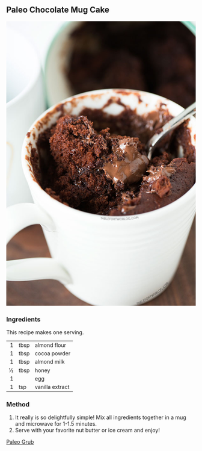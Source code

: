 ## Paleo Chocolate Mug Cake

![](.\assets\MoistestChocolateMugCake.jpg)

### Ingredients

This recipe makes one serving.  


|      |      |                 |
| ---: | ---- | --------------- |
|    1 | tbsp | almond flour    |
|    1 | tbsp | cocoa powder    |
|    1 | tbsp | almond milk     |
|    ½ | tbsp | honey           |
|    1 |      | egg             |
|    1 | tsp  | vanilla extract |

### Method

1. It really is so delightfully simple! Mix all ingredients together in a mug and microwave for 1-1.5 minutes.
2. Serve with your favorite nut butter or ice cream and enjoy!

[Paleo Grub](http://paleogrubs.com/paleo-chocolate-mug-cake)